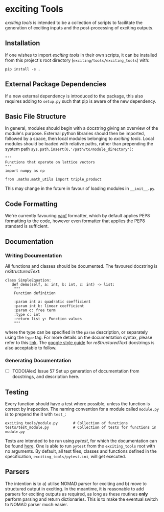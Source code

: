 # exciting Tools
*exciting tools* is intended to be a collection of scripts to facilitate the generation of exciting inputs and 
the post-processing of exciting outputs. 

## Installation
If one wishes to import *exciting tools* in their own scripts, it can be installed from this project's root directory 
(`exciting/tools/exciting_tools`) with:

```angular2html
pip install -e .
```
## External Package Dependencies
If a new external dependency is introduced to the package, this also requires adding to `setup.py` such that pip is aware 
of the new dependency.

## Basic File Structure 
In general, modules should begin with a docstring giving an overview of the module's purpose. External python
libraries should then be imported, followed by a space, then local modules belonging to *exciting tools*. Local modules 
should be loaded with relative paths, rather than prepending the system path `sys.path.insert(0,'/path/to/module_directory')`:

```angular2html
"""
Functions that operate on lattice vectors 
"""
import numpy as np

from .maths.math_utils import triple_product
```
This may change in the future in favour of loading modules in `__init__.py`. 

## Code Formatting 
We're currently favouring [yapf](https://github.com/google/yapf) formatter, which by default applies PEP8 formatting to 
the code, however even formatter that applies the PEP8 standard is sufficient. 

## Documentation 

### Writing Documentation
All functions and classes should be documented. The favoured docstring is *reStructuredText*:

```angular2html
class SimpleEquation:
   def demo(self, a: int, b: int, c: int) -> list:
    """
    Function definition

    :param int a: quadratic coefficient
    :param int b: linear coefficient 
    :param c: free term
    :type c: int
    :return list y: Function values   
    """
```
where the type can be specified in the `param` description, or separately using the `type` tag. For more details on the
documentation syntax, please refer to this [link](https://devguide.python.org/documenting/). The [google style guide](
https://sphinxcontrib-napoleon.readthedocs.io/en/latest/example_google.html) for *reStructuredText* docstrings is also 
acceptable to follow. 

### Generating Documentation 
- [ ] TODO(Alex) Issue 57 Set up generation of documentation from docstrings, and description here. 

## Testing 

Every function should have a test where possible, unless the function is correct by inspection. The naming convention 
for a module called `module.py` is to prepend the it with `test_`:
```angular2html
exciting_tools/module.py       # Collection of functions
tests/test_module.py           # Collection of tests for functions in module.py
```
Tests are intended to be run using *pytest*, for which the documentation can be found [here](https://docs.pytest.org/en/stable/index.html). 
One is able to run `pytest` from the `exciting_tools` root with no arguments. By default, all test files, classes and functions defined in the specification,
`exciting_tools/pytest.ini`,  will get executed. 


## Parsers 
The intention is to a) utilise NOMAD parser for exciting and b) move to structured output in exciting. In the meantime, 
it is reasonable to add parsers for exciting outputs as required, as long as these routines **only** perform parsing
and return dictionaries. This is to make the eventual switch to NOMAD parser much easier.
